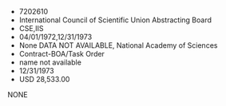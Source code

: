 * 7202610
* International Council of Scientific Union Abstracting Board
* CSE,IIS
* 04/01/1972,12/31/1973
* None   DATA NOT AVAILABLE, National Academy of Sciences
* Contract-BOA/Task Order
*   name not available
* 12/31/1973
* USD 28,533.00

NONE